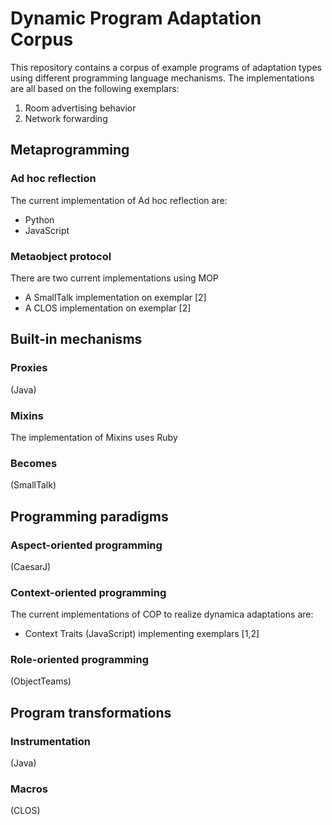 # Dynamic Program Adaptation Corpus

This repository contains a corpus of example programs of adaptation types using different programming language mechanisms.
The implementations are all based on the following exemplars:
1. Room advertising behavior
2. Network forwarding

## Metaprogramming

### Ad hoc reflection

The current implementation of Ad hoc reflection are:
- Python
- JavaScript

### Metaobject protocol

There are two current implementations using MOP
- A SmallTalk implementation on exemplar [2]
- A CLOS implementation on exemplar [2]

## Built-in mechanisms

### Proxies

(Java)

### Mixins

The implementation of Mixins uses Ruby 

### Becomes

(SmallTalk)

## Programming paradigms

### Aspect-oriented programming

(CaesarJ)

### Context-oriented programming
The current implementations of COP to realize dynamica adaptations are:
- Context Traits (JavaScript) implementing exemplars [1,2]

### Role-oriented programming

(ObjectTeams)

## Program transformations

### Instrumentation

(Java)

### Macros

(CLOS)

